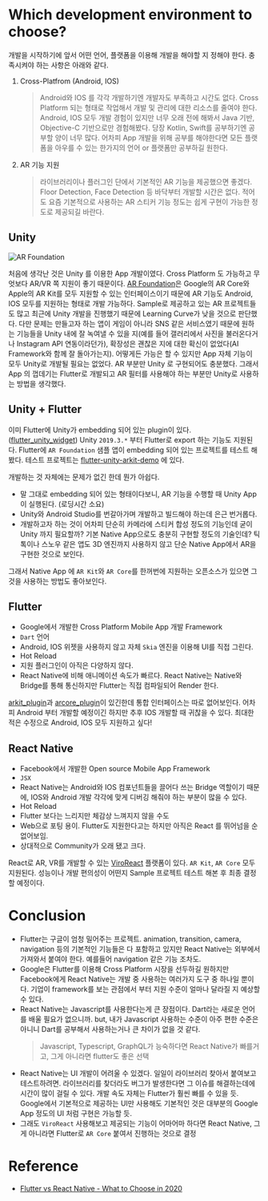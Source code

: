 # Which development environment to choose?

개발을 시작하기에 앞서 어떤 언어, 플랫폼을 이용해 개발을 해야할 지 정해야 한다. 충족시켜야 하는 사항은 아래와 같다.

1. Cross-Platfrom (Android, IOS)
   > Android와 IOS 를 각각 개발하기엔 개발자도 부족하고 시간도 없다. Cross Platform 되는 형태로 작업해서 개발 및 관리에 대한 리소스를 줄여야 한다. 
   > Android, IOS 모두 개발 경험이 있지만 너무 오래 전에 해봐서 Java 기반, Objective-C 기반으로만 경험해봤다. 당장 Kotlin, Swift를 공부하기엔 공부할 양이 너무 많다. 어차피 App 개발을 위해 공부를 해야한다면 모든 플랫폼을 아우를 수 있는 한가지의 언어 or 플랫폼만 공부하길 원한다.
   
2. AR 기능 지원
    > 라이브러리이나 플러그인 단에서 기본적인 AR 기능을 제공했으면 좋겠다. Floor Detection, Face Detection 등 바닥부터 개발할 시간은 없다. 적어도 요즘 기본적으로 사용하는 AR 스티커 기능 정도는 쉽게 구현이 가능한 정도로 제공되길 바란다.

## Unity

![AR Foundation](https://blogs.unity3d.com/wp-content/uploads/2018/12/image4-1.png)

처음에 생각난 것은 Unity 를 이용한 App 개발이였다. Cross Platform 도 가능하고 무엇보다 AR/VR 쪽 지원이 좋기 때문이다. [AR Foundation](https://unity.com/kr/unity/features/arfoundation)은 Google의 AR Core와 Apple의 AR Kit를 모두 지원할 수 있는 인터페이스이기 때문에 AR 기능도 Android, IOS 모두를 지원하는 형태로 개발 가능하다. Sample로 제공하고 있는  AR 프로젝트들도 많고 최근에 Unity 개발을 진행했기 때문에 Learning Curve가 낮을 것으로 판단했다. 다만 문제는 만들고자 하는 앱이 게임이 아니라 SNS 같은 서비스였기 때문에 원하는 기능들을  Unity 내에 잘 녹여낼 수 있을 지(예를 들어 갤러리에서 사진을 불러온다거나 Instagram API 연동이라던가), 확장성은 괜찮은 지에 대한 확신이 없었다(AI Framework와 함께 잘 돌아가는지). 어떻게든 가능은 할 수 있지만 App 자체 기능이 모두 Unity로 개발될 필요는 없었다. AR 부분만 Unity 로 구현되어도 충분했다. 그래서 App 의 껍데기는 Flutter로 개발되고 AR 필터를 사용해야 하는 부분만 Unity로 사용하는 방법을 생각했다.

## Unity + Flutter

이미 Flutter에 Unity가 embedding 되어 있는 plugin이 있다. ([flutter_unity_widget](https://github.com/snowballdigital/flutter-unity-view-widget)) Unity `2019.3.*` 부터 Flutter로 export 하는 기능도 지원된다. Flutter에 `AR Foundation` 샘플 앱이 embedding 되어 있는 프로젝트를 테스트 해봤다. 테스트 프로젝트는 [flutter-unity-arkit-demo](flutter-unity-arkit-demo) 에 있다.
   
개발하는 것 자체에는 문제가 없긴 한데 뭔가 아쉽다.

- 말 그대로 embedding 되어 있는 형태이다보니, AR 기능을 수행할 때 Unity App이 실행된다. (로딩시간 소요)
- Unity와 Android Studio를 번갈아가며 개발하고 빌드해야 하는데 은근 번거롭다.
- 개발하고자 하는 것이 어차피 단순히 카메라에 스티커 합성 정도의 기능인데 굳이 Unity 까지 필요할까? 기본 Native App으로도 충분히 구현할 정도의 기술인데? 틱톡이나 스노우 같은 앱도 3D 엔진까지 사용하지 않고 단순 Native App에서 AR을 구현한 것으로 보인다.

그래서 Native App 에 `AR Kit`와 `AR Core`를 한꺼번에 지원하는 오픈소스가 있으면 그것을 사용하는 방법도 좋아보인다.

## Flutter

- Google에서 개발한 Cross Platform Mobile App 개발 Framework
- `Dart` 언어
- Android, IOS 위젯을 사용하지 않고 자체 `Skia` 엔진을 이용해 UI를 직접 그린다.
- Hot Reload
- 지원 플러그인이 아직은 다양하지 않다.
- React Native에 비해 애니메이션 속도가 빠르다. React Native는 Native와 Bridge를 통해 통신하지만 Flutter는 직접 컴파일되어 Render 한다.

[arkit_plugin](https://pub.dev/packages/arkit_plugin)과 [arcore_plugin](https://pub.dev/packages/arcore_plugin)이 있긴한데 통합 인터페이스는 따로 없어보인다. 어차피 Android 부터 개발할 예정이긴 하지만 추후 IOS 개발할 때 귀찮을 수 있다. 최대한 적은 수정으로 Android, IOS 모두 지원하고 싶다!

## React Native

- Facebook에서 개발한 Open source Mobile App Framework
- `JSX`
- React Native는 Android와 IOS 컴포넌트들을 끌어다 쓰는 Bridge 역할이기 때문에, IOS와 Android 개발 각각에 맞게 디버깅 해줘야 하는 부분이 많을 수 있다.
- Hot Reload
- Flutter 보다는 느리지만 체감상 느껴지지 않을 수도
- Web으로 포팅 용이. Flutter도 지원한다고는 하지만 아직은 React 를 뛰어넘을 순 없어보임.
- 상대적으로 Community가 오래 됐고 크다.

React로 AR, VR를 개발할 수 있는 [ViroReact](https://github.com/viromedia/viro) 플랫폼이 있다. `AR Kit`, `AR Core` 모두 지원된다. 성능이나 개발 편의성이 어떤지 Sample 프로젝트 테스트 해본 후 최종 결정 할 예정이다.

# Conclusion

- Flutter는 구글이 엄청 밀어주는 프로젝트. animation, transition, camera, navigation 등의 기본적인 기능들은 다 포함하고 있지만 React Native는 외부에서 가져와서 붙여야 한다. 예를들어 navigation 같은 기능 조차도.
- Google은 Flutter를 이용해 Cross Platform 시장을 선두하길 원하지만 Facebook에게 React Native는 개발 중 사용하는 여러가지 도구 중 하나일 뿐이다. 기업이 framework를 보는 관점에서 부터 지원 수준이 얼마나 달라질 지 예상할 수 있다.
-  React Native는 Javascript를 사용한다는게 큰 장점이다. Dart라는 새로운 언어를 배울 필요가 없으니까. but, 내가 Javascript 사용하는 수준이 아주 편한 수준은 아니니 Dart를 공부해서 사용하는거나 큰 차이가 없을 것 같다.
    > Javascript, Typescript, GraphQL가 능숙하다면 React Native가 빠를거고, 그게 아니라면 flutter도 좋은 선택
- React Native는 UI 개발이 어려울 수 있겠다. 일일이 라이브러리 찾아서 붙여보고 테스트하려면. 라이브러리를 찾더라도 버그가 발생한다면 그 이슈를 해결하는데에 시간이 많이 걸릴 수 있다. 개발 속도 자체는 Flutter가 훨씬 빠를 수 있을 듯. Google에서 기본적으로 제공하는 UI만 사용해도 기본적인 것은 대부분의 Google App 정도의 UI 처럼 구현은 가능할 듯. 
- 그래도 `ViroReact` 사용해보고 제공되는 기능이 어마어마 하다면 React Native, 그게 아니라면 Flutter로 `AR Core` 붙여서 진행하는 것으로 결정

# Reference

- [Flutter vs React Native - What to Choose in 2020](https://www.thedroidsonroids.com/blog/flutter-vs-react-native-what-to-choose-in-2020)